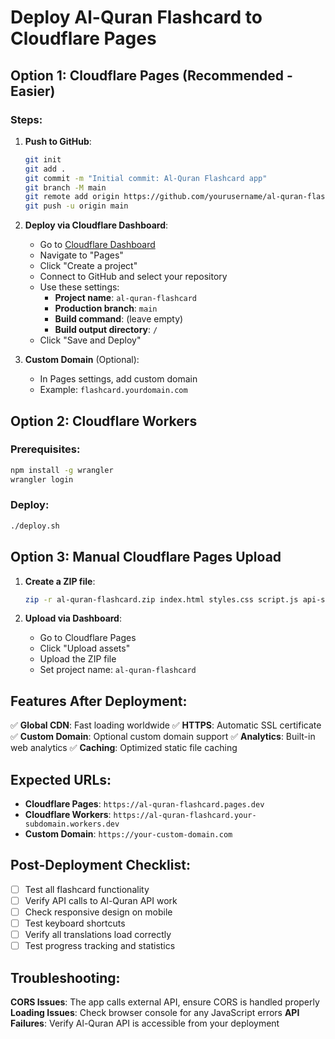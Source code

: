 # Deploy Al-Quran Flashcard to Cloudflare Pages

## Option 1: Cloudflare Pages (Recommended - Easier)

### Steps:

1. **Push to GitHub**:
   ```bash
   git init
   git add .
   git commit -m "Initial commit: Al-Quran Flashcard app"
   git branch -M main
   git remote add origin https://github.com/yourusername/al-quran-flashcard.git
   git push -u origin main
   ```

2. **Deploy via Cloudflare Dashboard**:
   - Go to [Cloudflare Dashboard](https://dash.cloudflare.com)
   - Navigate to "Pages"
   - Click "Create a project"
   - Connect to GitHub and select your repository
   - Use these settings:
     - **Project name**: `al-quran-flashcard`
     - **Production branch**: `main`
     - **Build command**: (leave empty)
     - **Build output directory**: `/`
   - Click "Save and Deploy"

3. **Custom Domain** (Optional):
   - In Pages settings, add custom domain
   - Example: `flashcard.yourdomain.com`

## Option 2: Cloudflare Workers

### Prerequisites:
```bash
npm install -g wrangler
wrangler login
```

### Deploy:
```bash
./deploy.sh
```

## Option 3: Manual Cloudflare Pages Upload

1. **Create a ZIP file**:
   ```bash
   zip -r al-quran-flashcard.zip index.html styles.css script.js api-spec.yaml README.md
   ```

2. **Upload via Dashboard**:
   - Go to Cloudflare Pages
   - Click "Upload assets"
   - Upload the ZIP file
   - Set project name: `al-quran-flashcard`

## Features After Deployment:

✅ **Global CDN**: Fast loading worldwide
✅ **HTTPS**: Automatic SSL certificate
✅ **Custom Domain**: Optional custom domain support
✅ **Analytics**: Built-in web analytics
✅ **Caching**: Optimized static file caching

## Expected URLs:

- **Cloudflare Pages**: `https://al-quran-flashcard.pages.dev`
- **Cloudflare Workers**: `https://al-quran-flashcard.your-subdomain.workers.dev`
- **Custom Domain**: `https://your-custom-domain.com`

## Post-Deployment Checklist:

- [ ] Test all flashcard functionality
- [ ] Verify API calls to Al-Quran API work
- [ ] Check responsive design on mobile
- [ ] Test keyboard shortcuts
- [ ] Verify all translations load correctly
- [ ] Test progress tracking and statistics

## Troubleshooting:

**CORS Issues**: The app calls external API, ensure CORS is handled properly
**Loading Issues**: Check browser console for any JavaScript errors
**API Failures**: Verify Al-Quran API is accessible from your deployment

